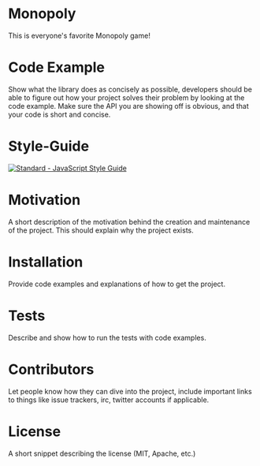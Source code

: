 # Monopoly

This is everyone's favorite Monopoly game!

# Code Example

Show what the library does as concisely as possible, developers should be able to figure out how your project solves their problem by looking at the code example. Make sure the API you are showing off is obvious, and that your code is short and concise.

# Style-Guide

[![Standard - JavaScript Style Guide](https://cdn.rawgit.com/feross/standard/master/badge.svg)](https://github.com/feross/standard)

# Motivation

A short description of the motivation behind the creation and maintenance of the project. This should explain why the project exists.

# Installation

Provide code examples and explanations of how to get the project.

# Tests

Describe and show how to run the tests with code examples.

# Contributors

Let people know how they can dive into the project, include important links to things like issue trackers, irc, twitter accounts if applicable.

# License

A short snippet describing the license (MIT, Apache, etc.)
